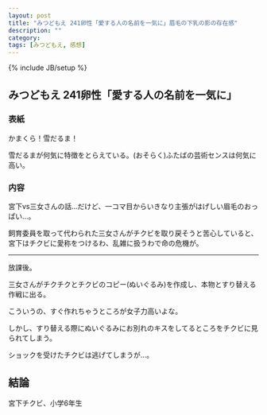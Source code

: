 ```yaml
---
layout: post
title: "みつどもえ 241卵性「愛する人の名前を一気に」眉毛の下乳の影の存在感"
description: ""
category: 
tags: [みつどもえ, 感想]
---
```

{% include JB/setup %}

## みつどもえ 241卵性「愛する人の名前を一気に」

### 表紙

かまくら！雪だるま！

雪だるまが何気に特徴をとらえている。(おそらく)ふたばの芸術センスは何気に高い。

### 内容

宮下vs三女さんの話…だけど、一コマ目からいきなり主張がはげしい眉毛のおっぱい…。

飼育委員を取って代わられた三女さんがチクビを取り戻そうと苦心していると、宮下はチクビに愛称をつけるわ、乱雑に扱うわで命の危機が。

---

放課後。

三女さんがチクチクとチクビのコピー(ぬいぐるみ)を作成し、本物とすり替える作戦に出る。

こういうの、すぐ作れちゃうところが女子力高いよな。

しかし、すり替える際にぬいぐるみにお別れのキスをしてるところをチクビに見られてしまう。

ショックを受けたチクビは逃げてしまうが…。

## 結論

宮下チクビ、小学6年生
